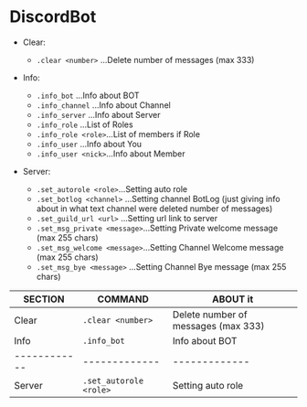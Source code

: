 # DiscordBot

* Clear:
   * `.clear <number>`           ...Delete number of messages (max 333)

* Info:
   * `.info_bot`        ...Info about BOT
   * `.info_channel`    ...Info about Channel
   * `.info_server`    ...Info about Server
   * `.info_role`       ...List of Roles
   * `.info_role <role>`...List of members if Role
   * `.info_user`      ...Info about You
   * `.info_user <nick>`...Info about Member


* Server:
   * `.set_autorole <role>`...Setting auto role
   * `.set_botlog <channel>`     ...Setting channel BotLog (just giving info about in what text channel were deleted number of messages)
   * `.set_guild_url <url>`  ...Setting url link to server
   * `.set_msg_private <message>`...Setting Private welcome message (max 255 chars)
   * `.set_msg_welcome <message>`...Setting Channel Welcome message (max 255 chars)
   * `.set_msg_bye <message>`    ...Setting Channel Bye message (max 255 chars)

SECTION | COMMAND | ABOUT it
------------ | ------------- | -------------
Clear | `.clear <number>` | Delete number of messages (max 333)
Info | `.info_bot`  | Info about BOT
------------ | ------------- | -------------
Server | `.set_autorole <role>` | Setting auto role

